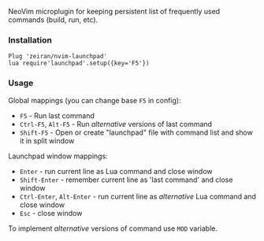 NeoVim microplugin for keeping persistent list of frequently used commands (build, run, etc).

### Installation
```vim
Plug 'zeiran/nvim-launchpad'
lua require'launchpad'.setup({key='F5'})
```

### Usage

Global mappings (you can change base `F5` in config):
* `F5` - Run last command
* `Ctrl-F5`, `Alt-F5` - Run *alternative* versions of last command
* `Shift-F5` - Open or create "launchpad" file with command list and show it in split window

Launchpad window mappings:
* `Enter` - run current line as Lua command and close window
* `Shift-Enter` - remember current line as 'last command' and close window
* `Ctrl-Enter`, `Alt-Enter` - run current line as *alternative* Lua command and close window
* `Esc` - close window

To implement *alternative* versions of command use `MOD` variable.

